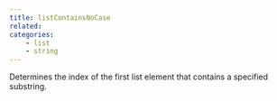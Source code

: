 ```yaml
---
title: listContainsNoCase
related:
categories:
    - list
    - string
---
```


Determines the index of the first list element that contains a
        specified substring.